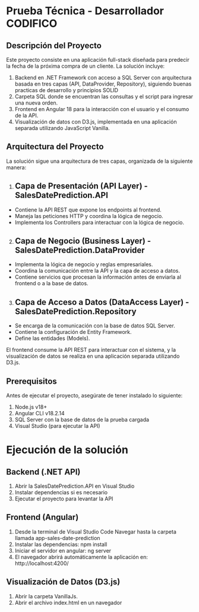 # Prueba Técnica - Desarrollador CODIFICO

## Descripción del Proyecto
Este proyecto consiste en una aplicación full-stack diseñada para predecir la fecha de la próxima compra de un cliente. La solución incluye:

1. Backend en .NET Framework con acceso a SQL Server con arquitectura basada en tres capas (API, DataProvider, Repository), siguiendo buenas practicas de desarrollo y principios SOLID 
2. Carpeta SQL donde se encuentran las consultas y el script para ingresar una nueva orden.
3. Frontend en Angular 18 para la interacción con el usuario y el consumo de la API.
4. Visualización de datos con D3.js, implementada en una aplicación separada utilizando JavaScript Vanilla.

## Arquitectura del Proyecto
La solución sigue una arquitectura de tres capas, organizada de la siguiente manera:

1. ## Capa de Presentación (API Layer) - SalesDatePrediction.API
- Contiene la API REST que expone los endpoints al frontend.
- Maneja las peticiones HTTP y coordina la lógica de negocio.
- Implementa los Controllers para interactuar con la lógica de negocio.

2. ## Capa de Negocio (Business Layer)  - SalesDatePrediction.DataProvider 
- Implementa la lógica de negocio y reglas empresariales.
- Coordina la comunicación entre la API y la capa de acceso a datos.
- Contiene servicios que procesan la información antes de enviarla al frontend o a la base de datos.

3. ## Capa de Acceso a Datos (DataAccess Layer) - SalesDatePrediction.Repository
- Se encarga de la comunicación con la base de datos SQL Server.
- Contiene la configuración de Entity Framework.
- Define las entidades (Models).


El frontend consume la API REST para interactuar con el sistema, y la visualización de datos se realiza en una aplicación separada utilizando D3.js.

## Prerequisitos
Antes de ejecutar el proyecto, asegúrate de tener instalado lo siguiente:

1. Node.js v18+
2. Angular CLI v18.2.14
3. SQL Server con la base de datos de la prueba cargada
4. Visual Studio (para ejecutar la API)

# Ejecución de la solución
## Backend (.NET API)
1. Abrir la SalesDatePrediction.API en Visual Studio
2. Instalar dependencias si es necesario
3. Ejecutar el proyecto para levantar la API

## Frontend (Angular)
1. Desde la terminal de Visual Studio Code Navegar hasta la carpeta llamada app-sales-date-prediction
2. Instalar las dependencias: npm install
3. Iniciar el servidor en angular: ng server
4. El navegador abrirá automáticamente la aplicación en: http://localhost:4200/

## Visualización de Datos (D3.js)
1. Abrir la carpeta VanillaJs.
2. Abrir el archivo index.html en un navegador 




